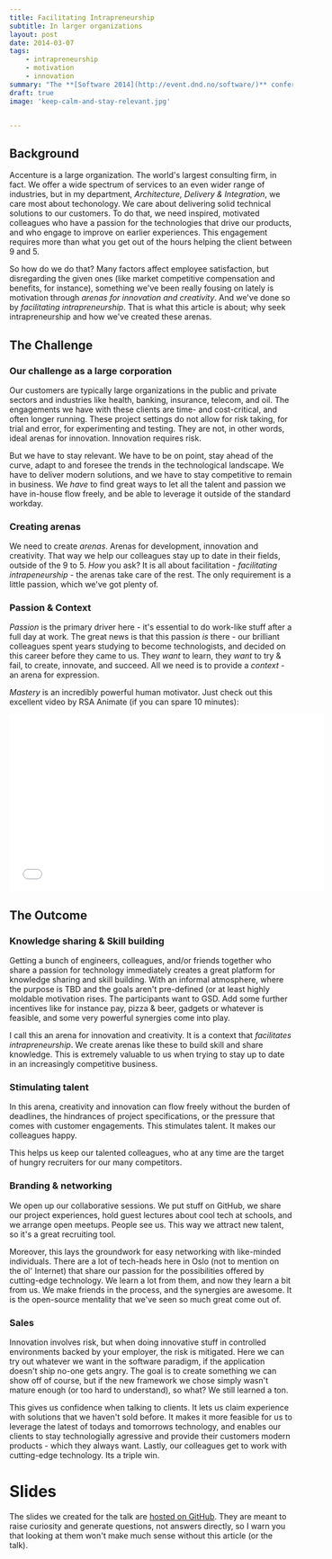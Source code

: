 ```yaml
---
title: Facilitating Intrapreneurship
subtitle: In larger organizations
layout: post
date: 2014-03-07
tags:
    - intrapreneurship
    - motivation
    - innovation
summary: "The **[Software 2014](http://event.dnd.no/software/)** conference took place in Oslo last week, and I held a talk on the 'Intrapreneurship' track together with my brilliant colleague Ismar Slomic (@islomic). We talked about some things we have done internally at Accenture Norway over the past year to try to create something new and exciting. Let me try to explain what 'Intrapreneurship in practice' means to us, and how it has helped us as a large organization to create new momentum for innovation and learning."
draft: true
image: 'keep-calm-and-stay-relevant.jpg'


---
```


## Background
Accenture is a large organization. The world's largest consulting firm, in fact. We offer a wide spectrum of services to an even wider range of industries, but in my department, *Architecture, Delivery & Integration*, we care most about techonology. We care about delivering solid technical solutions to our customers. To do that, we need inspired, motivated colleagues who have a passion for the technologies that drive our products, and who engage to improve on earlier experiences. This engagement requires more than what you get out of the hours helping the client between 9 and 5.

So how do we do that? Many factors affect employee satisfaction, but disregarding the given ones (like market competitive compensation and benefits, for instance), something we've been really fousing on lately is motivation through *arenas for innovation and creativity*. And we've done so by *facilitating intrapreneurship*. That is what this article is about; why seek intrapreneurship and how we've created these arenas.

## The Challenge
### Our challenge as a large corporation
Our customers are typically large organizations in the public and private sectors and industries like health, banking, insurance, telecom, and oil. The engagements we have with these clients are time- and cost-critical, and often longer running. These project settings do not allow for risk taking, for trial and error, for experimenting and testing. They are not, in other words, ideal arenas for innovation. Innovation requires risk.

But we have to stay relevant. We have to be on point, stay ahead of the curve, adapt to and foresee the trends in the technological landscape. We have to deliver modern solutions, and we have to stay competitive to remain in business. We *have* to find great ways to let all the  talent and passion we have in-house flow freely, and be able to leverage it outside of the standard workday.

### Creating arenas
We need to create *arenas*. Arenas for development, innovation and creativity. That way we help our colleagues stay up to date in their fields, outside of the 9 to 5. *How* you ask?  It is all about facilitation - *facilitating intrapeneurship* - the arenas take care of the rest. The only requirement is a little passion, which we've got plenty of.

### Passion & Context 
*Passion* is the primary driver here - it's essential to do work-like stuff after a full day at work. The great news is that this passion *is* there - our brilliant colleagues spent years studying to become technologists, and decided on this career before they came to us. They *want* to learn, they *want* to try & fail, to create, innovate, and succeed. All we need is to provide a *context* - an arena for expression.


*Mastery* is an incredibly powerful human motivator. Just check out this excellent video by RSA Animate (if you can spare 10 minutes):

<iframe width="560" height="315" src="//www.youtube.com/embed/u6XAPnuFjJc" frameborder="0" allowfullscreen></iframe>


## The Outcome
### Knowledge sharing & Skill building
Getting a bunch of engineers, colleagues, and/or friends together who share a passion for technology immediately creates a great platform for knowledge sharing and skill building. With an informal atmosphere, where the purpose is TBD and the goals aren't pre-defined (or at least highly moldable motivation rises. The participants want to GSD. Add some further incentives like for instance pay, pizza & beer, gadgets or whatever is feasible, and some very powerful synergies come into play. 

I call this an arena for innovation and creativity. It is a context that *facilitates intrapreneurship*. We create arenas like these to build skill and share knowledge. This is extremely valuable to us when trying to stay up to date in an increasingly competitive business.

### Stimulating talent
In this arena, creativity and innovation can flow freely without the burden of deadlines, the hindrances of project specifications, or the pressure that comes with customer engagements. This stimulates talent. It makes our colleagues happy.

This helps us keep our talented colleagues, who at any time are the target of hungry recruiters for our many competitors.

### Branding & networking
We open up our collaborative sessions. We put stuff on GitHub, we share our project experiences, hold guest lectures about cool tech at schools, and we arrange open meetups. People see us. This way we attract new talent, so it's a great recruiting tool.

Moreover, this lays the groundwork for easy networking with like-minded individuals. There are a lot of tech-heads here in Oslo (not to mention on the ol' Internet) that share our passion for the possibilities offered by cutting-edge technology. We learn a lot from them, and now they learn a bit from us. We make friends in the process, and the synergies are awesome. It is the open-source mentality that we've seen so much great come out of.

### Sales
Innovation involves risk, but when doing innovative stuff in controlled environments backed by your employer, the risk is mitigated. Here we can try out whatever we want in the software paradigm, if the application doesn't ship no-one gets angry. The goal is to create something we can show off of course, but if the new framework we chose simply wasn't mature enough (or too hard to understand), so what? We still learned a ton.

This gives us confidence when talking to clients. It lets us claim experience with solutions that we haven't sold before. It makes it more feasible for us to leverage the latest of todays and tomorrows technology, and enables our clients to stay technologially agressive and provide their customers modern products - which they always want. Lastly, our colleagues get to work with cutting-edge technology. Its a triple win.

# Slides
The slides we created for the talk are [hosted on GitHub](http://acntech.github.io/SW2014-presentation/). They are meant to raise curiosity and generate questions, not answers directly, so I warn you that looking at them won't make much sense without this article (or the talk).




